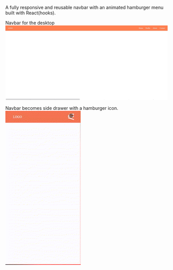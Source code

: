 A fully responsive and reusable navbar with an animated hamburger menu built with React(hooks).

Navbar for the desktop 
![alt text](navbar.jpg)

Navbar becomes side drawer with a hamburger icon.
![](mob.gif)
